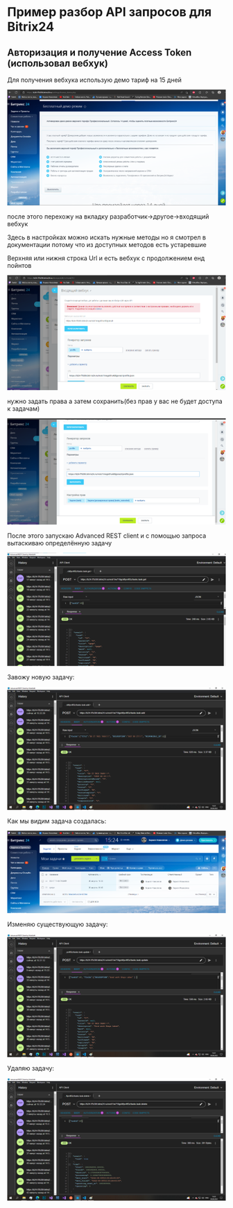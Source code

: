 # Пример разбор API запросов для Bitrix24

## Авторизация и получение Access Token (использовал вебхук)

Для получения вебхука использую демо тариф на 15 дней

![Demo tarif](./bitrix_img/DemoTarif.png)

после этого перехожу на вкладку разработчик->другое->входящий вебхук

Здесь в настройках можно искать нужные методы но я смотрел в документации потому что из доступных методов есть устаревшие

Верхняя или нижня строка Url и есть вебхук с продолжением енд пойнтов

![WebHuk example](./bitrix_img/WebHuk1.png)

нужно задать права а затем сохранить(без прав у вас не будет доступа к задачам)

![WebHuk2 example](./bitrix_img/WebHuk2.png)

После этого запускаю Advanced REST client и с помощью запроса вытаскиваю определённую задачу

![GetTask example](./bitrix_img/GetTask.png)

Завожу новую задачу:

![AddTask example](./bitrix_img/PutTask.png)

Как мы видим задача создалась:

![AddTask example](./bitrix_img/PutTask2.png)

Изменяю существующую задачу:

![UpdTask example](./bitrix_img/UpdateTask.png)

Удаляю задачу:

![DelTask example](./bitrix_img/DelTask.png)